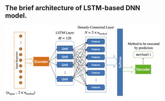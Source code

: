 ## The brief architecture of LSTM-based DNN model.
![The brief architecture of LSTM-based DNN model.](models/lstm_arch.png)
